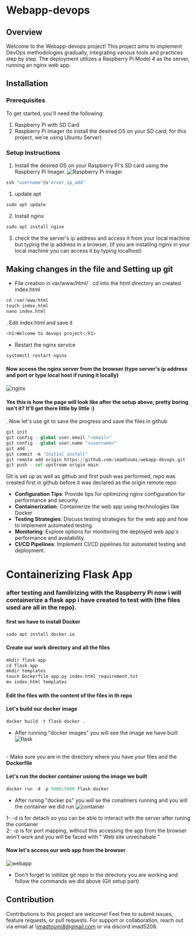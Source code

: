 # Webapp-devops

## Overview
Welcome to the Webapp-devops project! This project aims to implement DevOps methodologies gradually, integrating various tools and practices step by step. The deployment utilizes a Raspberry Pi Model 4 as the server, running an nginx web app.

## Installation

### Prerequisites
To get started, you'll need the following:
1. Raspberry Pi with SD Card
2. Raspberry Pi Imager (to install the desired OS on your SD card; for this project, we're using Ubuntu Server)

### Setup Instructions
1. Install the desired OS on your Raspberry Pi's SD card using the Raspberry Pi Imager.
   ![Raspberry Pi Imager](https://github.com/imadtoumi/webapp-devops/assets/41326066/19ba3a2a-efd4-43d3-8eca-f8debe5abe23)

```python
ssh "username"@s"erver_ip_add"
```
1. update apt
```python
sudo apt update
```
2. Install nginx
```python
sudo apt install nginx
```
3. check the the server's ip address and access it from your local machine but typing the ip address in a browser, (if you are installing nginx in your local machine you can access it by typing localhost)

## Making changes in the file and Setting up git 
- File creation in var/www/html/
  . cd into the html directory an created index.html
```python
cd /var/www/html
touch index.html
nano index.html
```

   . Edit index.html and save it
```python
<h1>Welcome to devops project</h1>
```  
- Restart the nginx service
```python
systemctl restart nginx
```
#### Now access the nginx server from the browser (type server's ip address and port or type local host if runing it locally)
  ![nginx](https://github.com/imadtoumi/webapp-devops/assets/41326066/499345ad-6d8d-4615-a294-c5a0dadcfbd2)
</br>
#### Yes this is how the page will look like after the setup above, pretty boring isn't it? It'll get there little by little :)

. Now let's use git to save the progress and save the files in github
```python
git init
git config --global user.email "<email>"
git config --global user.name "<username>"
git add .
git commit -m "Initial install"
git remote add origin https://github.com/imadtoumi/webapp-devops.git
git push --set-upstream origin main
```

Git is set up as well as github and first push was performed, repo was created first in github before it was declared as the origin remote repo

- **Configuration Tips**: Provide tips for optimizing nginx configuration for performance and security.
- **Containerization**: Containerize the web app using technologies like Docker
- **Testing Strategies**: Discuss testing strategies for the web app and how to implement automated testing.
- **Monitoring**: Explore options for monitoring the deployed web app's performance and availability.
- **CI/CD Pipelines**: Implement CI/CD pipelines for automated testing and deployment.

# Containerizing Flask App
### after testing and familirizing with the Raspberry Pi now i will containerize a flask app i have created to test with (the files used are all in the repo).
#### first we have to install Docker
```python
sudo apt install docker.io
```
#### Create our work directory and all the files
```python
mkdir flask-app
cd flask-app
mkdir templates
touch Dockerfile app.py index.html requirement.txt
mv index.html templates 
```

#### Edit the files with the content of the files in th repo
#### Let's build our docker image
```python
docker build -t flask-docker .
```
- After running "docker images" you will see the image we have built </br> 
![flask](https://github.com/imadtoumi/webapp-devops/assets/41326066/39e8b1d5-5180-4dbb-8120-c220961b3e55)
</br>
- Make sure you are in the directory where you have your files and the <b>Dockerfile</b>

#### Let's run the docker container usiong the image we built
```python
docker run -d -p 5000:5000 flask-docker
```
- After runing "docker ps" you will se the conatiners running and you will the container we did run
![container](https://github.com/imadtoumi/webapp-devops/assets/41326066/da73384e-c597-4d5b-b22e-3338179dfc22)

1- -d is for detach so you can be able to interact with the server after runing the container </br>
2- -p is for port mapping, without this accessing the app from the browser won't work and you will be faced with " Web site unrechabale "

#### Now let's access our web app from the browser
![webapp](https://github.com/imadtoumi/webapp-devops/assets/41326066/8c069f15-b18c-4196-8f2f-bd3c3af2ea54)

- Don't forget to initilize git repo in the directory you are working and follow the commands we did above (Git setup part)
  
## Contribution
Contributions to this project are welcome! Feel free to submit issues, feature requests, or pull requests. For support or collaboration, reach out via email at \imadtoumi8@gmail.com or via discord imad5208.
